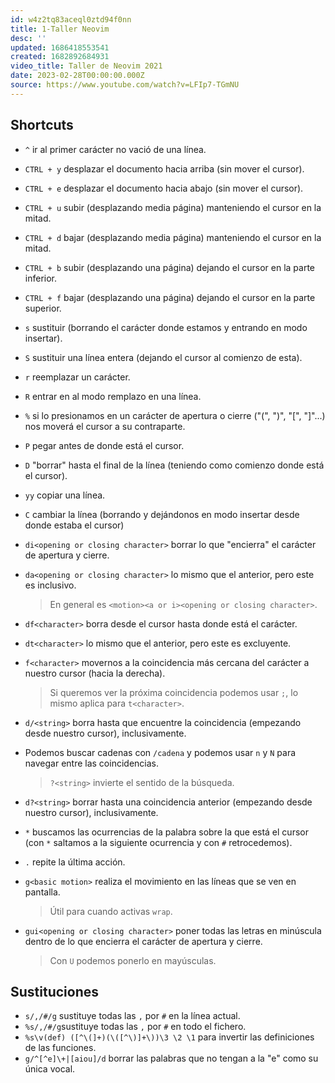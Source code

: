 ```yaml
---
id: w4z2tq83aceql0ztd94f0nn
title: 1-Taller Neovim
desc: ''
updated: 1686418553541
created: 1682892684931
video_title: Taller de Neovim 2021
date: 2023-02-28T00:00:00.000Z
source: https://www.youtube.com/watch?v=LFIp7-TGmNU
---
```


## Shortcuts

- `^` ir al primer carácter no vació de una línea.

- `CTRL + y` desplazar el documento hacia arriba (sin mover el cursor).

- `CTRL + e` desplazar el documento hacia abajo (sin mover el cursor).

- `CTRL + u` subir (desplazando media página) manteniendo el cursor en la mitad.

- `CTRL + d` bajar (desplazando media página) manteniendo el cursor en la mitad.

- `CTRL + b` subir (desplazando una página) dejando el cursor en la parte inferior.

- `CTRL + f` bajar (desplazando una página) dejando el cursor en la parte superior.

- `s` sustituir (borrando el carácter donde estamos y entrando en modo insertar).

- `S` sustituir una línea entera (dejando el cursor al comienzo de esta).

- `r` reemplazar un carácter.

- `R` entrar en al modo remplazo en una línea.

- `%` si lo presionamos en un carácter de apertura o cierre ("(", ")", "[", "]"...) nos moverá el cursor a su contraparte.

- `P` pegar antes de donde está el cursor.

- `D` "borrar" hasta el final de la línea (teniendo como comienzo donde está el cursor).

- `yy` copiar una línea.

- `C` cambiar la línea (borrando y dejándonos en modo insertar desde donde estaba el cursor)

- `di<opening or closing character>` borrar lo que "encierra" el carácter de apertura y cierre.

- `da<opening or closing character>` lo mismo que el anterior, pero este es inclusivo.

	> En general es `<motion><a or i><opening or closing character>`.

- `df<character>` borra desde el cursor hasta donde está el carácter.

- `dt<character>` lo mismo que el anterior, pero este es excluyente.

- `f<character>` movernos a la coincidencia más cercana del carácter a nuestro cursor (hacia la derecha).

	> Si queremos ver la próxima coincidencia podemos usar `;`, lo mismo aplica para `t<character>`.

- `d/<string>` borra hasta que encuentre la coincidencia (empezando desde nuestro cursor), inclusivamente.

- Podemos buscar cadenas con `/cadena` y podemos usar `n` y `N` para navegar entre las coincidencias.

	> `?<string>` invierte el sentido de la búsqueda.

- `d?<string>` borrar hasta una coincidencia anterior (empezando desde nuestro cursor), inclusivamente.

- `*` buscamos las ocurrencias de la palabra sobre la que está el cursor (con `*` saltamos a la siguiente ocurrencia y con `#` retrocedemos).

- `.` repite la última acción.

- `g<basic motion>` realiza el movimiento en las líneas que se ven en pantalla.

	> Útil para cuando activas `wrap`.

- `gui<opening or closing character>` poner todas las letras en minúscula dentro de lo que encierra el carácter de apertura y cierre.

	> Con `U` podemos ponerlo en mayúsculas.

## Sustituciones

- `s/,/#/g` sustituye todas las `,` por `#` en la línea actual.
- `%s/,/#/g`sustituye todas las `,` por `#` en todo el fichero.
- `%s\v(def) ([^\(]+)(\([^\)]+\))\3 \2 \1` para invertir las definiciones de las funciones.
- `g/^[^e]\+|[aiou]/d` borrar las palabras que no tengan a la "e" como su única vocal.